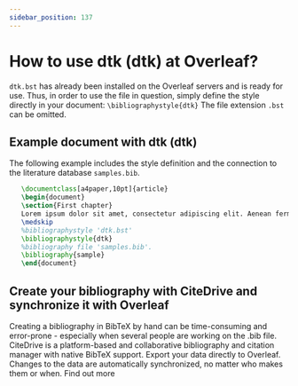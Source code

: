 ```yaml
---
sidebar_position: 137
---
```


# How to use dtk (dtk) at Overleaf?
`dtk.bst` has already been installed on the Overleaf servers and is ready for use. Thus, in order to use the file in question, simply define the style directly in your document: `\bibliographystyle{dtk}` The file extension `.bst` can be omitted.

## Example document with dtk (dtk)
The following example includes the style definition and the connection to the literature database `samples.bib`.
```tex
   \documentclass[a4paper,10pt]{article}
   \begin{document}
   \section{First chapter}
   Lorem ipsum dolor sit amet, consectetur adipiscing elit. Aenean fermentum justo massa, ut maximus mauris sodales et. Aenean vel elit a erat rhoncus pharetra.
   \medskip
   %bibliographystyle 'dtk.bst'
   \bibliographystyle{dtk}
   %bibliography file 'samples.bib'.
   \bibliography{sample}
   \end{document}
```

## Create your bibliography with CiteDrive and synchronize it with Overleaf
Creating a bibliography in BibTeX by hand can be time-consuming and error-prone - especially when several people are working on the .bib file. CiteDrive is a platform-based and collaborative bibliography and citation manager with native BibTeX support. Export your data directly to Overleaf. Changes to the data are automatically synchronized, no matter who makes them or when. Find out more